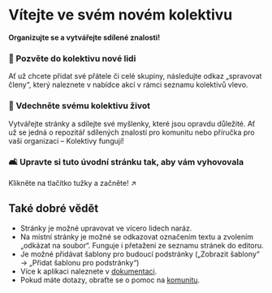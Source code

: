 # Vítejte ve svém novém kolektivu

**Organizujte se a vytvářejte sdílené znalosti!**


### 👥 Pozvěte do kolektivu nové lidi

Ať už chcete přidat své přátele či celé skupiny, následujte odkaz „spravovat členy“, který naleznete v nabídce akcí v rámci seznamu kolektivů vlevo.

### 🌱 Vdechněte svému kolektivu život

Vytvářejte stránky a sdílejte své myšlenky, které jsou opravdu důležité. Ať už se jedná o repozitář sdílených znalostí pro komunitu nebo příručka pro vaši organizaci – Kolektivy fungují!

### 🛋️ Upravte si tuto úvodní stránku tak, aby vám vyhovovala

Klikněte na tlačítko tužky a začněte! ↗️


## Také dobré vědět

* Stránky je možné upravovat ve vícero lidech naráz.
* Na místní stránky je možné se odkazovat označením textu a zvolením „odkázat na soubor“. Funguje i přetažení ze seznamu stránek do editoru.
* Je možné přidávat šablony pro budoucí podstránky („Zobrazit šablony“ -> „Přidat šablonu pro podstránky“)
* Více k aplikaci naleznete v [dokumentaci](https://collectivecloud.gitlab.io/collectives/).
* Pokud máte dotazy, obraťte se o pomoc na [komunitu](https://help.nextcloud.com/c/apps/collectives/174).
